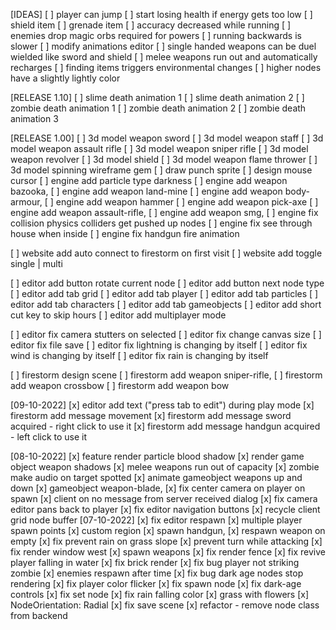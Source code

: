 [IDEAS]
[ ] player can jump
[ ] start losing health if energy gets too low
[ ] shield item
[ ] grenade item
[ ] accuracy decreased while running
[ ] enemies drop magic orbs required for powers
[ ] running backwards is slower
[ ] modify animations editor
[ ] single handed weapons can be duel wielded like sword and shield
[ ] melee weapons run out and automatically recharges
[ ] finding items triggers environmental changes
[ ] higher nodes have a slightly lightly color

[RELEASE 1.10]
[ ] slime death animation 1
[ ] slime death animation 2
[ ] zombie death animation 1
[ ] zombie death animation 2
[ ] zombie death animation 3

[RELEASE 1.00]
[ ] 3d model weapon sword
[ ] 3d model weapon staff
[ ] 3d model weapon assault rifle
[ ] 3d model weapon sniper rifle
[ ] 3d model weapon revolver
[ ] 3d model shield
[ ] 3d model weapon flame thrower
[ ] 3d model spinning wireframe gem
[ ] draw punch sprite
[ ] design mouse cursor
[ ] engine add particle type darkness
[ ] engine add weapon bazooka,
[ ] engine add weapon land-mine
[ ] engine add weapon body-armour,
[ ] engine add weapon hammer
[ ] engine add weapon pick-axe
[ ] engine add weapon assault-rifle,
[ ] engine add weapon smg,
[ ] engine fix collision physics colliders get pushed up nodes
[ ] engine fix see through house when inside
[ ] engine fix handgun fire animation

[ ] website add auto connect to firestorm on first visit
[ ] website add toggle single | multi

[ ] editor add button rotate current node
[ ] editor add button next node type
[ ] editor add tab grid
[ ] editor add tab player
[ ] editor add tab particles
[ ] editor add tab characters
[ ] editor add tab gameobjects
[ ] editor add short cut key to skip hours
[ ] editor add multiplayer mode

[ ] editor fix camera stutters on selected
[ ] editor fix change canvas size 
[ ] editor fix file save
[ ] editor fix lightning is changing by itself
[ ] editor fix wind is changing by itself
[ ] editor fix rain is changing by itself

[ ] firestorm design scene
[ ] firestorm add weapon sniper-rifle,
[ ] firestorm add weapon crossbow
[ ] firestorm add weapon bow

[09-10-2022]
[x] editor add text ("press tab to edit") during play mode
[x] firestorm add message movement
[x] firestorm add message sword acquired - right click to use it
[x] firestorm add message handgun acquired - left click to use it

[08-10-2022]
[x] feature render particle blood shadow
[x] render game object weapon shadows
[x] melee weapons run out of capacity
[x] zombie make audio on target spotted
[x] animate gameobject weapons up and down
[x] gameobject weapon-blade,
[x] fix center camera on player on spawn
[x] client on no message from server received dialog
[x] fix camera editor pans back to player
[x] fix editor navigation buttons
[x] recycle client grid node buffer
[07-10-2022]
[x] fix editor respawn
[x] multiple player spawn points
[x] custom region
[x] spawn handgun,
[x] respawn weapon on empty
[x] fix prevent rain on grass slope
[x] prevent turn while attacking
[x] fix render window west
[x] spawn weapons
[x] fix render fence
[x] fix revive player falling in water
[x] fix brick render
[x] fix bug player not striking zombie
[x] enemies respawn after time
[x] fix bug dark age nodes stop rendering
[x] fix player color flicker
[x] fix spawn node
[x] fix dark-age controls
[x] fix set node
[x] fix rain falling color
[x] grass with flowers
[x] NodeOrientation: Radial
[x] fix save scene
[x] refactor - remove node class from backend
